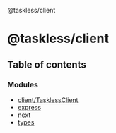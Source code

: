 @taskless/client

# @taskless/client

## Table of contents

### Modules

- [client/TasklessClient](modules/client_TasklessClient.md)
- [express](modules/express.md)
- [next](modules/next.md)
- [types](modules/types.md)
